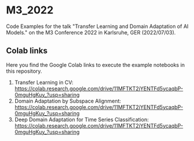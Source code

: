 # M3_2022
Code Examples for the talk "Transfer Learning and Domain Adaptation of AI Models." on the M3 Conference 2022 in Karlsruhe, GER (2022/07/03).

## Colab links
Here you find the Google Colab links to execute the example notebooks in this repository.

 1. Transfer Learning in CV: https://colab.research.google.com/drive/11MFTKT2jYENTFd5ycaqbP-0mguHgKuy_?usp=sharing
 2. Domain Adaptation by Subspace Alignment: https://colab.research.google.com/drive/11MFTKT2jYENTFd5ycaqbP-0mguHgKuy_?usp=sharing
 3. Deep Domain Adaptation for Time Series Classification: https://colab.research.google.com/drive/11MFTKT2jYENTFd5ycaqbP-0mguHgKuy_?usp=sharing
